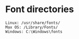 # Font directories

```
Linux: /usr/share/fonts/
Max OS: /Library/Fonts/
Windows: C:\Windows\fonts
```


